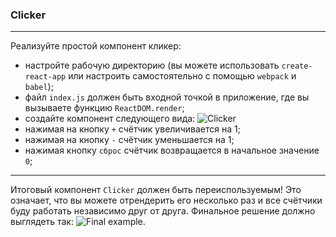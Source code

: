 ### Clicker

---

Реализуйте простой компонент кликер:

- настройте рабочую директорию (вы можете использовать `create-react-app` или настроить самостоятельно с помощью `webpack` и `babel`);
- файл `index.js` должен быть входной точкой в приложение, где вы вызываете функцию `ReactDOM.render`;
- создайте компонент следующего вида:
  ![Clicker](https://user-images.githubusercontent.com/15867703/119319618-581d8780-bc83-11eb-85dd-f451a5503f65.png)
- нажимая на кнопку `+` счётчик увеличивается на 1;
- нажимая на кнопку `-` счётчик уменьшается на 1;
- нажимая кнопку `сброс` счётчик возвращается в начальное значение `0`;

---

Итоговый компонент `Clicker` должен быть переиспользуемым! Это означает, что вы можете отрендерить его несколько раз и все счётчики буду работать независимо друг от друга.
Финальное решение должно выглядеть так:
![Final example](https://user-images.githubusercontent.com/15867703/119319620-594eb480-bc83-11eb-8d9a-0d94e192d9c6.gif).
